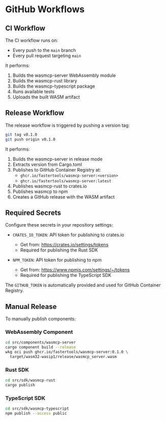 # GitHub Workflows

## CI Workflow

The CI workflow runs on:
- Every push to the `main` branch
- Every pull request targeting `main`

It performs:
1. Builds the wasmcp-server WebAssembly module
2. Builds the wasmcp-rust library
3. Builds the wasmcp-typescript package
4. Runs available tests
5. Uploads the built WASM artifact

## Release Workflow

The release workflow is triggered by pushing a version tag:

```bash
git tag v0.1.0
git push origin v0.1.0
```

It performs:
1. Builds the wasmcp-server in release mode
2. Extracts version from Cargo.toml
3. Publishes to GitHub Container Registry at:
   - `ghcr.io/fastertools/wasmcp-server:<version>`
   - `ghcr.io/fastertools/wasmcp-server:latest`
4. Publishes wasmcp-rust to crates.io
5. Publishes wasmcp to npm
6. Creates a GitHub release with the WASM artifact

## Required Secrets

Configure these secrets in your repository settings:

- `CRATES_IO_TOKEN`: API token for publishing to crates.io
  - Get from: https://crates.io/settings/tokens
  - Required for publishing the Rust SDK
  
- `NPM_TOKEN`: API token for publishing to npm
  - Get from: https://www.npmjs.com/settings/~/tokens
  - Required for publishing the TypeScript SDK

The `GITHUB_TOKEN` is automatically provided and used for GitHub Container Registry.

## Manual Release

To manually publish components:

### WebAssembly Component
```bash
cd src/components/wasmcp-server
cargo component build --release
wkg oci push ghcr.io/fastertools/wasmcp-server:0.1.0 \
  target/wasm32-wasip1/release/wasmcp_server.wasm
```

### Rust SDK
```bash
cd src/sdk/wasmcp-rust
cargo publish
```

### TypeScript SDK
```bash
cd src/sdk/wasmcp-typescript
npm publish --access public
```